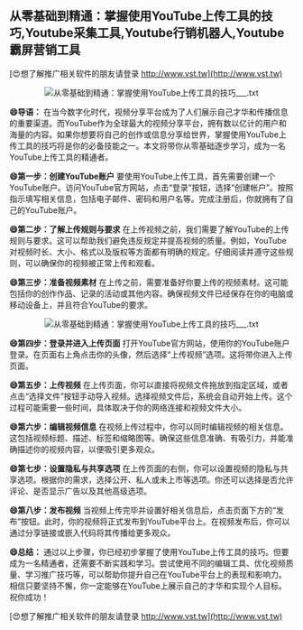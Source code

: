 ## **从零基础到精通：掌握使用YouTube上传工具的技巧,Youtube采集工具,Youtube行销机器人,Youtube霸屏营销工具**

[😍想了解推广相关软件的朋友请登录 http://www.vst.tw](http://www.vst.tw)

 <center><img src="https://vst.tw/MP4/tuiguang/png/0.png" alt="从零基础到精通：掌握使用YouTube上传工具的技巧___.txt"></center>

**😄导语：**
在当今数字化时代，视频分享平台成为了人们展示自己才华和传播信息的重要渠道。而YouTube作为全球最大的视频分享平台，拥有数以亿计的用户和海量的内容。如果你想要将自己的创作或信息分享给世界，掌握使用YouTube上传工具的技巧将是你的必备技能之一。本文将带你从零基础逐步学习，成为一名YouTube上传工具的精通者。

**😄第一步：创建YouTube账户**
要使用YouTube上传工具，首先需要创建一个YouTube账户。访问YouTube官方网站，点击“登录”按钮，选择“创建帐户”。按照指示填写相关信息，包括电子邮件、密码和用户名等。完成注册后，你就拥有了自己的YouTube账户。

**😄第二步：了解上传规则与要求**
在上传视频之前，我们需要了解YouTube的上传规则与要求。这可以帮助我们避免违反规定并提高视频的质量。例如，YouTube对视频时长、大小、格式以及版权等方面都有明确的规定。仔细阅读并遵守这些规则，可以确保你的视频被正常上传和观看。

**😄第三步：准备视频素材**
在上传之前，需要准备好你要上传的视频素材。这可能包括你的创作作品、记录的活动或其他内容。确保视频文件已经保存在你的电脑或移动设备上，并且符合YouTube的要求。

 <center><img src="https://vst.tw/MP4/tuiguang/png/3.png" alt="从零基础到精通：掌握使用YouTube上传工具的技巧___.txt"></center>

**😄第四步：登录并进入上传页面**
打开YouTube官方网站，使用你的YouTube账户登录。在页面右上角点击你的头像，然后选择“上传视频”选项。这将带你进入上传页面。

**😄第五步：上传视频**
在上传页面，你可以直接将视频文件拖放到指定区域，或者点击“选择文件”按钮手动导入视频。选择视频文件后，系统会自动开始上传。这个过程可能需要一些时间，具体取决于你的网络连接和视频文件大小。

**😄第六步：编辑视频信息**
在视频上传过程中，你可以同时编辑视频的相关信息。这包括视频标题、描述、标签和缩略图等。确保这些信息准确、有吸引力，并能准确描述你的视频内容，以便吸引更多观众。

**😄第七步：设置隐私与共享选项**
在上传页面的右侧，你可以设置视频的隐私与共享选项。根据你的需求，选择公开、私人或未上市等选项。你还可以选择是否允许评论、是否显示广告以及其他高级选项。

**😄第八步：发布视频**
当视频上传完毕并设置好相关信息后，点击页面下方的“发布”按钮。此时，你的视频将正式发布到YouTube平台上。在视频发布后，你可以通过分享链接或嵌入代码将其传播给更多观众。

**😄总结：**
通过以上步骤，你已经初步掌握了使用YouTube上传工具的技巧。但要成为一名精通者，还需要不断实践和学习。尝试使用不同的编辑工具、优化视频质量、学习推广技巧等，可以帮助你提升自己在YouTube平台上的表现和影响力。相信只要坚持不懈，你一定能够在YouTube上展示自己的才华和实现个人目标。祝你成功！

[😍想了解推广相关软件的朋友请登录 http://www.vst.tw](http://www.vst.tw)



